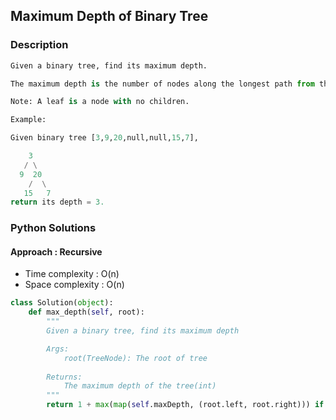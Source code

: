 ## Maximum Depth of Binary Tree


### Description

```Python
Given a binary tree, find its maximum depth.

The maximum depth is the number of nodes along the longest path from the root node down to the farthest leaf node.

Note: A leaf is a node with no children.

Example:

Given binary tree [3,9,20,null,null,15,7],

    3
   / \
  9  20
    /  \
   15   7
return its depth = 3.
```

### Python Solutions

#### Approach : Recursive

* Time complexity : O(n)
* Space complexity : O(n)


```Python
class Solution(object):
    def max_depth(self, root):
        """
        Given a binary tree, find its maximum depth

        Args:
            root(TreeNode): The root of tree
        
        Returns:
            The maximum depth of the tree(int)
        """
        return 1 + max(map(self.maxDepth, (root.left, root.right))) if root is not None else 0
```

